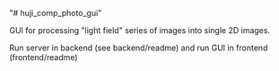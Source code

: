"# huji_comp_photo_gui" 

GUI for processing "light field" series of images into single 2D images. 

Run server in backend (see backend/readme) and run GUI in frontend (frontend/readme)